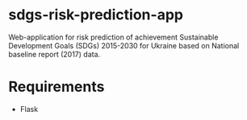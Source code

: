 # sdgs-risk-prediction-app
Web-application for risk prediction of achievement Sustainable Development Goals (SDGs) 2015-2030 for Ukraine based on National baseline report (2017) data.

# Requirements
* Flask
